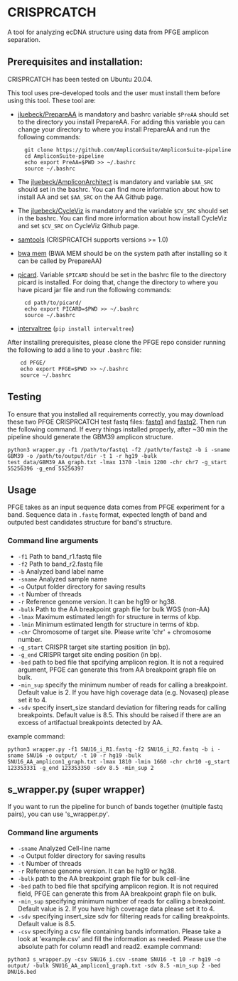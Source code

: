 # CRISPRCATCH
A tool for analyzing ecDNA structure using data from PFGE amplicon separation. 

## Prerequisites and installation:
CRISPRCATCH has been tested on Ubuntu 20.04.

This tool uses pre-developed tools and the user must install them before using this tool. These tool are:
- [jluebeck/PrepareAA](https://github.com/jluebeck/PrepareAA) is mandatory and bashrc variable `$PreAA` should set to the directory you install PrepareAA. For adding this variable you can change your directory to where you install PrepareAA and run the following commands:
        
        git clone https://github.com/AmpliconSuite/AmpliconSuite-pipeline
        cd AmpliconSuite-pipeline
        echo export PreAA=$PWD >> ~/.bashrc
        source ~/.bashrc
- The [jluebeck/AmpliconArchitect](https://github.com/jluebeck/AmpliconArchitect) is mandatory and variable `$AA_SRC` should set in the bashrc. You can find more information about how to install AA and set `$AA_SRC` on the AA Github page.
- The [jluebeck/CycleViz](https://github.com/jluebeck/CycleViz) is mandatory and the variable `$CV_SRC` should set in the bashrc. You can find more information about how install CycleViz and set `$CV_SRC` on CycleViz Github page.
- [samtools](http://www.htslib.org/) (CRISPRCATCH supports versions >= 1.0)
- [bwa mem](https://github.com/lh3/bwa) (BWA MEM should be on the system path after installing so it can be called by PrepareAA)
- [picard](https://github.com/broadinstitute/picard). Variable `$PICARD` should be set in the bashrc file to the directory picard is installed. For doing that, change the directory to where you have picard jar file and run the following commands:

        cd path/to/picard/
        echo export PICARD=$PWD >> ~/.bashrc
        source ~/.bashrc
         
- [intervaltree](https://github.com/chaimleib/intervaltree) (`pip install intervaltree`)

After installing prerequisites, please clone the PFGE repo consider running the following to add a line to your `.bashrc` file:

        cd PFGE/
        echo export PFGE=$PWD >> ~/.bashrc
        source ~/.bashrc
        
## Testing
To ensure that you installed all requirements correctly, you may download these two PFGE CRISPRCATCH test fastq files: [fastq1](https://drive.google.com/file/d/1iYOMtjag3mnZdw5Bqm2cdatE_OwJXFk3/view?usp=sharing) and [fastq2](https://drive.google.com/file/d/1-Vbj6lAsQtQyeXZyT2jZi08HiPT3uUaJ/view?usp=sharing). Then run the following command. If every things installed properly, after ~30 min the pipeline should generate the GBM39 amplicon structure.

`python3 wrapper.py -f1 /path/to/fastq1 -f2 /path/to/fastq2 -b i -sname GBM39 -o /path/to/output/dir -t 1 -r hg19 -bulk test_data/GBM39_AA_graph.txt -lmax 1370 -lmin 1200 -chr chr7 -g_start 55256396 -g_end 55256397`


## Usage
PFGE takes as an input sequence data comes from PFGE experiment for a band. Sequence data in `.fastq` format, expected length of band and outputed best candidates structure for band's structure. 

### Command line arguments
- `-f1` Path to band_r1.fastq file
- `-f2` Path to band_r2.fastq file
- `-b` Analyzed band label name
- `-sname` Analyzed sample name
- `-o` Output folder directory for saving results
- `-t` Number of threads
- `-r` Reference genome version. It can be hg19 or hg38.
- `-bulk` Path to the AA breakpoint graph file for bulk WGS (non-AA)
- `-lmax` Maximum estimated length for structure in terms of kbp. 
- `-lmin` Minimum estimated length for structure in terms of kbp. 
- `-chr` Chromosome of target site. Please write 'chr' + chromosome number.
- `-g_start` CRISPR target site starting position (in bp).
- `-g_end` CRISPR target site ending position (in bp).
- `-bed` path to bed file that spcifying amplicon region. It is not a required argument, PFGE can generate this from AA breakpoint graph file on bulk. 
- `-min_sup` specify the minimum number of reads for calling a breakpoint. Default value is 2. If you have high coverage data (e.g. Novaseq) please set it to 4.
- `-sdv` specify insert_size standard deviation for filtering reads for calling breakpoints. Default value is 8.5. This should be raised if there are an excess of artifactual breakpoints detected by AA.

example command: 

`python3 wrapper.py -f1 SNU16_i_R1.fastq -f2 SNU16_i_R2.fastq -b i -sname SNU16 -o output/ -t 10 -r hg19 -bulk SNU16_AA_amplicon1_graph.txt -lmax 1810 -lmin 1660 -chr chr10 -g_start 123353331 -g_end 123353350 -sdv 8.5 -min_sup 2`

## s_wrapper.py (super wrapper)
If you want to run the pipeline for bunch of bands together (multiple fastq pairs), you can use 's_wrapper.py'.
### Command line arguments
- `-sname` Analyzed Cell-line name
- `-o` Output folder directory for saving results
- `-t` Number of threads
- `-r` Reference genome version. It can be hg19 or hg38.
- `-bulk` path to the AA breakpoint graph file for bulk cell-line
- `-bed`  path to bed file that spcifying amplicon region. It is not required field, PFGE can generate this from AA breakpoint graph file on bulk. 
- `-min_sup` specifying minimum number of reads for calling a breakpoint. Default value is 2. If you have high coverage data please set it to 4.
- `-sdv` specifying insert_size sdv for filtering reads for calling breakpoints. Default value is 8.5.
- `-csv` specifying a csv file containing bands information. Please take a look at 'example.csv' and fill the information as needed. Please use the absolute path for column read1 and read2.
example command: 

`python3 s_wrapper.py -csv SNU16_i.csv -sname SNU16 -t 10 -r hg19 -o output/ -bulk SNU16_AA_amplicon1_graph.txt -sdv 8.5 -min_sup 2 -bed DNU16.bed`

